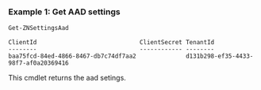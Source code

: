 ### Example 1: Get AAD settings
```powershell
Get-ZNSettingsAad
```

```output
ClientId                             ClientSecret TenantId
--------                             ------------ --------
baa75fcd-84ed-4866-8467-db7c74df7aa2              d131b298-ef35-4433-98f7-af0a20369416
```

This cmdlet returns the aad setings.
